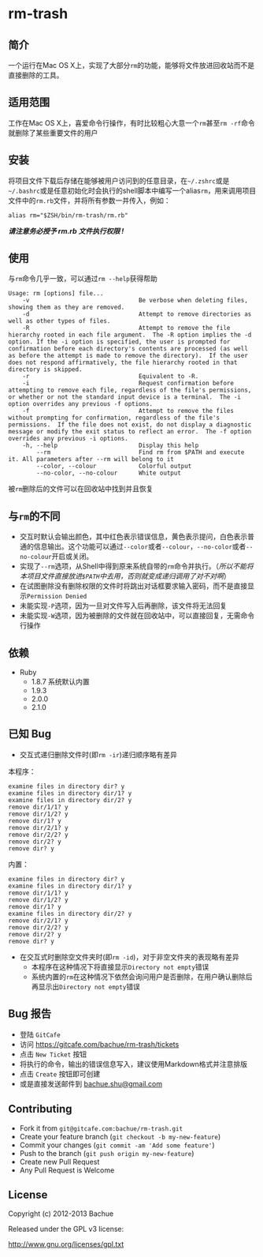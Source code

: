 # rm-trash

## 简介

一个运行在Mac OS X上，实现了大部分`rm`的功能，能够将文件放进回收站而不是直接删除的工具。

## 适用范围

工作在Mac OS X上，喜爱命令行操作，有时比较粗心大意一个`rm`甚至`rm -rf`命令就删除了某些重要文件的用户

## 安装
将项目文件下载后存储在能够被用户访问到的任意目录，在`~/.zshrc`或是`~/.bashrc`或是任意初始化时会执行的shell脚本中编写一个alias`rm`，用来调用项目文件中的`rm.rb`文件，并将所有参数一并传入，例如：

```
alias rm="$ZSH/bin/rm-trash/rm.rb"
```
***请注意务必授予 rm.rb 文件执行权限 !***

## 使用
与`rm`命令几乎一致，可以通过`rm --help`获得帮助

```
Usage: rm [options] file...
    -v                               Be verbose when deleting files, showing them as they are removed.
    -d                               Attempt to remove directories as well as other types of files.
    -R                               Attempt to remove the file hierarchy rooted in each file argument.  The -R option implies the -d option. If the -i option is specified, the user is prompted for confirmation before each directory's contents are processed (as well as before the attempt is made to remove the directory).  If the user does not respond affirmatively, the file hierarchy rooted in that directory is skipped.
    -r                               Equivalent to -R.
    -i                               Request confirmation before attempting to remove each file, regardless of the file's permissions, or whether or not the standard input device is a terminal.  The -i option overrides any previous -f options.
    -f                               Attempt to remove the files without prompting for confirmation, regardless of the file's permissions.  If the file does not exist, do not display a diagnostic message or modify the exit status to reflect an error.  The -f option overrides any previous -i options.
    -h, --help                       Display this help
        --rm                         Find rm from $PATH and execute it. All parameters after --rm will belong to it
        --color, --colour            Colorful output
        --no-color, --no-colour      White output
```
被`rm`删除后的文件可以在回收站中找到并且恢复

## 与`rm`的不同
* 交互时默认会输出颜色，其中红色表示错误信息，黄色表示提问，白色表示普通的信息输出。这个功能可以通过`--color`或者`--colour`，`--no-color`或者`--no-colour`开启或关闭。
* 实现了`--rm`选项，从Shell中得到原来系统自带的`rm`命令并执行。（_所以不能将本项目文件直接放进`$PATH`中去用，否则就变成递归调用了对不对啊_）
* 在试图删除没有删除权限的文件时将跳出对话框要求输入密码，而不是直接显示`Permission Denied`
* 未能实现`-P`选项，因为一旦对文件写入后再删除，该文件将无法回复
* 未能实现`-W`选项，因为被删除的文件就在回收站中，可以直接回复，无需命令行操作

## 依赖
* Ruby
    * 1.8.7 系统默认内置
    * 1.9.3
    * 2.0.0
    * 2.1.0

## 已知 Bug
* 交互式递归删除文件时(即`rm -ir`)递归顺序略有差异

本程序：

```
examine files in directory dir? y
examine files in directory dir/1? y
examine files in directory dir/2? y
remove dir/1/1? y
remove dir/1/2? y
remove dir/1? y
remove dir/2/1? y
remove dir/2/2? y
remove dir/2? y
remove dir? y
```

内置：

```
examine files in directory dir? y
examine files in directory dir/1? y
remove dir/1/1? y
remove dir/1/2? y
remove dir/1? y
examine files in directory dir/2? y
remove dir/2/1? y
remove dir/2/2? y
remove dir/2? y
remove dir? y
```

* 在交互式时删除空文件夹时(即`rm -id`)，对于非空文件夹的表现略有差异
    * 本程序在这种情况下将直接显示`Directory not empty`错误
    * 系统内置的`rm`在这种情况下依然会询问用户是否删除，在用户确认删除后再显示出`Directory not empty`错误

## Bug 报告
* 登陆 `GitCafe`
* 访问 <https://gitcafe.com/bachue/rm-trash/tickets>
* 点击 `New Ticket` 按钮
* 将执行的命令，输出的错误信息写入，建议使用Markdown格式并注意排版
* 点击 `Create` 按钮即可创建
* 或是直接发送邮件到 <bachue.shu@gmail.com>

## Contributing
* Fork it from `git@gitcafe.com:bachue/rm-trash.git`
* Create your feature branch (`git checkout -b my-new-feature`)
* Commit your changes (`git commit -am 'Add some feature'`)
* Push to the branch (`git push origin my-new-feature`)
* Create new Pull Request
* Any Pull Request is Welcome

## License
Copyright (c) 2012-2013 Bachue

Released under the GPL v3 license:

http://www.gnu.org/licenses/gpl.txt
